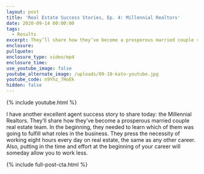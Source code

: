 ```yaml
---
layout: post
title: 'Real Estate Success Stories, Ep. 4: Millennial Realtors'
date: 2020-09-14 00:00:00
tags:
  - Results
excerpt: They’ll share how they’ve become a prosperous married couple real estate team.
enclosure:
pullquote:
enclosure_type: video/mp4
enclosure_time:
use_youtube_image: false
youtube_alternate_image: /uploads/09-10-kato-youtube.jpg
youtube_code: n9Yhz_7HoEk
hidden: false
---
```


{% include youtube.html %}

I have another excellent agent success story to share today: the Millennial Realtors. They’ll share how they’ve become a prosperous married couple real estate team. In the beginning, they needed to learn which of them was going to fulfill what roles in the business. They press the necessity of working eight hours every day on real estate, the same as any other career. Also, putting in the time and effort at the beginning of your career will someday allow you to work less.

{% include full-post-cta.html %}
